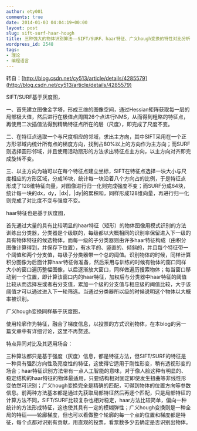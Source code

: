 ```yaml
---
author: ety001
comments: true
date: 2014-01-03 04:04:19+00:00
layout: post
slug: sift-surf-haar-hough
title: 三种强大的物体识别算法——SIFT/SURF、haar特征、广义hough变换的特性对比分析
wordpress_id: 2548
tags:
- 理论
- 编程语言
---
```


转自：[http://blog.csdn.net/cy513/article/details/4285579](http://blog.csdn.net/cy513/article/details/4285579)

SIFT/SURF基于灰度图，

一、首先建立图像金字塔，形成三维的图像空间，通过Hessian矩阵获取每一层的局部极大值，然后进行在极值点周围26个点进行NMS，从而得到粗略的特征点，再使用二次插值法得到精确特征点所在的层（尺度），即完成了尺度不变。

二、在特征点选取一个与尺度相应的邻域，求出主方向，其中SIFT采用在一个正方形邻域内统计所有点的梯度方向，找到占80%以上的方向作为主方向；而SURF则选择圆形邻域，并且使用活动扇形的方法求出特征点主方向，以主方向对齐即完成旋转不变。

三、以主方向为轴可以在每个特征点建立坐标，SIFT在特征点选择一块大小与尺度相应的方形区域，分成16块，统计每一块沿着八个方向占的比例，于是特征点形成了128维特征向量，对图像进行归一化则完成强度不变；而SURF分成64块，统计每一块的dx，dy，|dx|，|dy|的累积和，同样形成128维向量，再进行归一化则完成了对比度不变与强度不变。

<!-- more -->

haar特征也是基于灰度图，

首先通过大量的具有比较明显的haar特征（矩形）的物体图像用模式识别的方法训练出分类器，分类器是个级联的，每级都以大概相同的识别率保留进入下一级的具有物体特征的候选物体，而每一级的子分类器则由许多haar特征构成（由积分图像计算得到，并保存下位置），有水平的、竖直的、倾斜的，并且每个特征带一个阈值和两个分支值，每级子分类器带一个总的阈值。识别物体的时候，同样计算积分图像为后面计算haar特征做准备，然后采用与训练的时候有物体的窗口同样大小的窗口遍历整幅图像，以后逐渐放大窗口，同样做遍历搜索物体；每当窗口移动到一个位置，即计算该窗口内的haar特征，加权后与分类器中haar特征的阈值比较从而选择左或者右分支值，累加一个级的分支值与相应级的阈值比较，大于该阈值才可以通过进入下一轮筛选。当通过分类器所以级的时候说明这个物体以大概率被识别。



广义hough变换同样基于灰度图，

使用轮廓作为特征，融合了梯度信息，以投票的方式识别物体，在本blog的另一篇文章中有详细讨论，这里不再赘述。





特点异同对比及其适用场合：




三种算法都只是基于强度（灰度）信息，都是特征方法，但SIFT/SURF的特征是一种具有强烈方向性及亮度性的特征，这使得它适用于刚性形变，稍有透视形变的场合；haar特征识别方法带有一点人工智能的意味，对于像人脸这种有明显的、稳定结构的haar特征的物体最适用，只要结构相对固定即使发生扭曲等非线性形变依然可识别；广义hough变换完全是精确的匹配，可得到物体的位置方向等参数信息。前两种方法基本都是通过先获取局部特征然后再逐个匹配，只是局部特征的计算方法不同，SIFT/SURF比较复杂也相对稳定，haar方法比较简单，偏向一种统计的方法形成特征，这也使其具有一定的模糊弹性；广义hough变换则是一种全局的特征——轮廓梯度，但也可以看做整个轮廓的每一个点的位置和梯度都是特征，每个点都对识别有贡献，用直观的投票，看票数多少去确定是否识别出物体。

